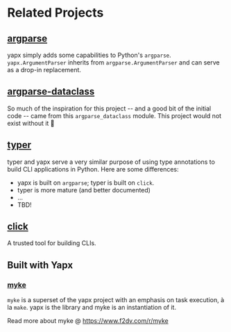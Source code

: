 # Related Projects

## [argparse](https://docs.python.org/3/library/argparse.html)

yapx simply adds some capabilities to Python's `argparse`. `yapx.ArgumentParser` inherits from `argparse.ArgumentParser` and can serve as a drop-in replacement.

## [argparse-dataclass](https://github.com/mivade/argparse_dataclass)

So much of the inspiration for this project -- and a good bit of the initial code -- came from this `argparse_dataclass` module. This project would not exist without it :pray:

## [typer](https://github.com/tiangolo/typer)

typer and yapx serve a very similar purpose of using type annotations to build CLI applications in Python. Here are some differences:

- yapx is built on `argparse`; typer is built on `click`.
- typer is more mature (and better documented)
- ...
- TBD!

## [click](https://github.com/pallets/click)

A trusted tool for building CLIs.

## Built with Yapx

### [myke](https://github.com/fresh2dev/myke)

`myke` is a superset of the yapx project with an emphasis on task execution, à la `make`. yapx is the library and myke is an instantiation of it.

Read more about myke @ https://www.f2dv.com/r/myke
